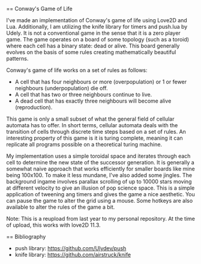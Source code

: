 

== Conway's Game of Life


I've made an implementation of Conway's game of life using Love2D and Lua.
Additionally, I am utilizing the knife library for timers and push.lua by Udely.
It is not a conventional game in the sense that it is a zero player game. The game operates on a board of some topology (such as a toroid) where each cell
has a binary state: dead or alive. This board generally evolves on the basis of some rules creating mathematically beautiful patterns.


Conway's game of life works on a set of rules as follows:


* A cell that has four neighbours or more (overpopulation) or 1 or fewer neighbours (underpopulation) die off.
* A cell that has two or three neighbours continue to live.
* A dead cell that has exactly three neighbours will become alive (reproduction).


This game is only a small subset of what the general field of cellular automata has to offer. In short terms,
cellular automata deals with the transition of cells through discrete time steps based on a set of rules. An interesting
property of this game is it is turing complete, meaning it can replicate all programs possible on a theoretical turing machine.


My implementation uses a simple toroidal space and iterates through each cell to determine the new state of the successor generation.
It is generally a somewhat naive approach that works efficiently for smaller boards like mine being 100x100. To make it less mundane, I've 
also added some jingles. The background ingame involves parallax scrolling of up to 10000 stars moving at different velocity to give an illusion of 
pop science space. This is a simple application of tweening ang timers and gives the game a nice aesthetic.
 You can pause the game to alter the grid using a mouse. Some hotkeys are also available to alter the rules of the game a bit.

Note: This is a reupload from last year to my personal repository. At the time of upload, this works with love2D 11.3.
 
== Bibliography

* push library: https://github.com/Ulydev/push
* knife library: https://github.com/airstruck/knife


